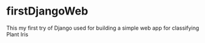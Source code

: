 # firstDjangoWeb
This my first try of Django used for building a simple web app for classifying Plant Iris
